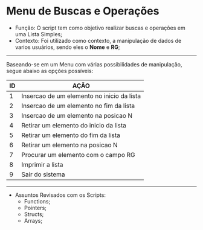 # Menu de Buscas e Operações

* Função: O script tem como objetivo realizar buscas e operações em uma Lista Simples;
* Contexto: Foi utilizado como contexto, a manipulação de dados de varios usuários, sendo eles o **Nome** e **RG**;

---
Baseando-se em um Menu com várias possibilidades de manipulação, segue abaixo as opções possíveis:

ID | AÇÃO
-- |-------------------------------------------
1  | Insercao de um elemento no inicio da lista
2  | Insercao de um elemento no fim da lista
3  | Insercao de um elemento na posicao N
4  | Retirar um elemento do inicio da lista
5  | Retirar um elemento do fim da lista
6  | Retirar um elemento na posicao N
7  | Procurar um elemento com o campo RG
8  | Imprimir a lista
9  | Sair do sistema
---

* Assuntos Revisados com os Scripts:
  * Functions;
  * Pointers;
  * Structs;
  * Arrays;
